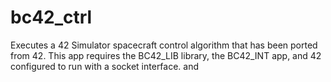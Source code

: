 # bc42_ctrl
Executes a 42 Simulator spacecraft control algorithm that has been ported from 42. This app requires the BC42_LIB library, the BC42_INT app, and 42 configured to run with a socket interface. and   
